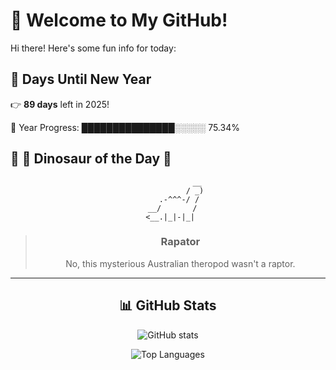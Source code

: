 # 🦖 Welcome to My GitHub!

Hi there! Here's some fun info for today:

## 📅 Days Until New Year
👉 **89 days** left in 2025!

📅 Year Progress: ███████████████░░░░░ 75.34%

## 🌟 🦕 Dinosaur of the Day 🌟

<div align="center">

```text
             __
            / _)
     .-^^^-/ /
  __/       /
 <__.|_|-|_|
```

> ### **Rapator**
> No, this mysterious Australian theropod wasn't a raptor.

---

## 📊 GitHub Stats
![GitHub stats](https://github-readme-stats.vercel.app/api?username=MAadinP&show_icons=true&theme=tokyonight)

![Top Languages](https://github-readme-stats.vercel.app/api/top-langs/?username=MAadinP&layout=compact&theme=tokyonight&cache_seconds=1)


</div>